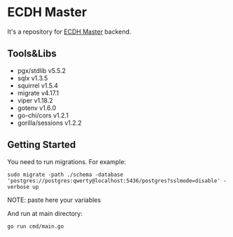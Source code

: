# ECDH Master
It's a repository for [ECDH Master](https://github.com/artemioo/ecdhsnap) backend.

## Tools&Libs
- pgx/stdlib v5.5.2
- sqlx v1.3.5
- squirrel v1.5.4
- migrate v4.17.1
- viper v1.18.2
- gotenv v1.6.0
- go-chi/cors v1.2.1
- gorilla/sessions v1.2.2

## Getting Started
You need to run migrations. For example:

`sudo migrate -path ./schema -database 'postgres://postgres:qwerty@localhost:5436/postgres?sslmode=disable' -verbose up`

NOTE: paste here your variables

And run at main directory:

 `go run cmd/main.go`
